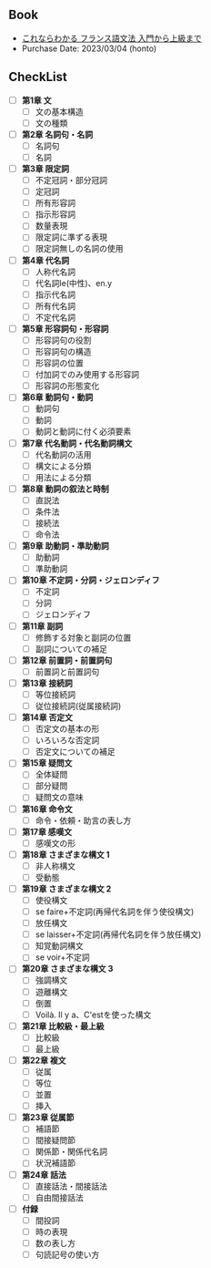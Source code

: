## Book
- [これならわかる フランス語文法 入門から上級まで](https://www.nhk-book.co.jp/detail/000243027900000.html)
- Purchase Date: 2023/03/04 (honto)

## CheckList
- [ ] **第1章 文**
    - [ ] 文の基本構造
    - [ ] 文の種類
- [ ] **第2章 名詞句・名詞**
    - [ ] 名詞句
    - [ ] 名詞
- [ ] **第3章 限定詞**
    - [ ] 不定冠詞・部分冠詞
    - [ ] 定冠詞
    - [ ] 所有形容詞
    - [ ] 指示形容詞
    - [ ] 数量表現
    - [ ] 限定詞に準ずる表現
    - [ ] 限定詞無しの名詞の使用
- [ ] **第4章 代名詞**
    - [ ] 人称代名詞
    - [ ] 代名詞le(中性)、en.y
    - [ ] 指示代名詞
    - [ ] 所有代名詞
    - [ ] 不定代名詞
- [ ] **第5章 形容詞句・形容詞**
    - [ ] 形容詞句の役割
    - [ ] 形容詞句の構造
    - [ ] 形容詞の位置
    - [ ] 付加詞でのみ使用する形容詞
    - [ ] 形容詞の形態変化
- [ ] **第6章 動詞句・動詞**
    - [ ] 動詞句
    - [ ] 動詞
    - [ ] 動詞と動詞に付く必須要素
- [ ] **第7章 代名動詞・代名動詞構文**
    - [ ] 代名動詞の活用
    - [ ] 構文による分類
    - [ ] 用法による分類
- [ ] **第8章 動詞の叙法と時制**
    - [ ] 直説法
    - [ ] 条件法
    - [ ] 接続法
    - [ ] 命令法
- [ ] **第9章 助動詞・準助動詞**
    - [ ] 助動詞
    - [ ] 準助動詞
- [ ] **第10章 不定詞・分詞・ジェロンディフ**
    - [ ] 不定詞
    - [ ] 分詞
    - [ ] ジェロンディフ
- [ ] **第11章 副詞**
    - [ ] 修飾する対象と副詞の位置
    - [ ] 副詞についての補足
- [ ] **第12章 前置詞・前置詞句**
    - [ ] 前置詞と前置詞句
- [ ] **第13章 接続詞**
    - [ ] 等位接続詞
    - [ ] 従位接続詞(従属接続詞)
- [ ] **第14章 否定文**
    - [ ] 否定文の基本の形
    - [ ] いろいろな否定詞
    - [ ] 否定文についての補足
- [ ] **第15章 疑問文**
    - [ ] 全体疑問
    - [ ] 部分疑問
    - [ ] 疑問文の意味
- [ ] **第16章 命令文**
    - [ ] 命令・依頼・助言の表し方
- [ ] **第17章 感嘆文**
    - [ ] 感嘆文の形
- [ ] **第18章 さまざまな構文 1**
    - [ ] 非人称構文
    - [ ] 受動態
- [ ] **第19章 さまざまな構文 2**
    - [ ] 使役構文
    - [ ] se faire+不定詞(再帰代名詞を伴う使役構文)
    - [ ] 放任構文
    - [ ] se laisser+不定詞(再帰代名詞を伴う放任構文)
    - [ ] 知覚動詞構文
    - [ ] se voir+不定詞
- [ ] **第20章 さまざまな構文 3**
    - [ ] 強調構文
    - [ ] 遊離構文
    - [ ] 倒置
    - [ ] Voilà. Il y a、C'estを使った構文
- [ ] **第21章 比較級・最上級**
    - [ ] 比較級
    - [ ] 最上級
- [ ] **第22章 複文**
    - [ ] 従属
    - [ ] 等位
    - [ ] 並置
    - [ ] 挿入
- [ ] **第23章 従属節**
    - [ ] 補語節
    - [ ] 間接疑問節
    - [ ] 関係節・関係代名詞
    - [ ] 状況補語節
- [ ] **第24章 話法**
    - [ ] 直接話法・間接話法
    - [ ] 自由間接話法
- [ ] **付録**
    - [ ] 間投詞
    - [ ] 時の表現
    - [ ] 数の表し方
    - [ ] 句読記号の使い方
